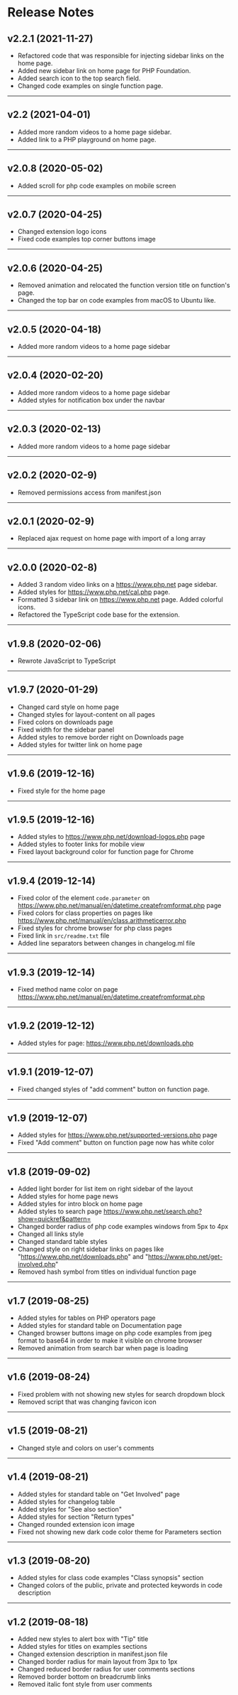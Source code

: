 # Release Notes

## v2.2.1 (2021-11-27)

- Refactored code that was responsible for injecting sidebar links on the home page.
- Added new sidebar link on home page for PHP Foundation.
- Added search icon to the top search field.
- Changed code examples on single function page.

----

## v2.2 (2021-04-01)

- Added more random videos to a home page sidebar.
- Added link to a PHP playground on home page.

----

## v2.0.8 (2020-05-02)

- Added scroll for php code examples on mobile screen

----

## v2.0.7 (2020-04-25)

- Changed extension logo icons
- Fixed code examples top corner buttons image

----

## v2.0.6 (2020-04-25)

- Removed animation and relocated the function version title on function's page.
- Changed the top bar on code examples from macOS to Ubuntu like.

----

## v2.0.5 (2020-04-18)

- Added more random videos to a home page sidebar

----

## v2.0.4 (2020-02-20)

- Added more random videos to a home page sidebar
- Added styles for notification box under the navbar

----

## v2.0.3 (2020-02-13)

- Added more random videos to a home page sidebar

----

## v2.0.2 (2020-02-9)

- Removed permissions access from manifest.json

----

## v2.0.1 (2020-02-9)

- Replaced ajax request on home page with import of a long array

----

## v2.0.0 (2020-02-8)

- Added 3 random video links on a https://www.php.net page sidebar.
- Added styles for https://www.php.net/cal.php page.
- Formatted 3 sidebar link on https://www.php.net page. Added colorful icons.
- Refactored the TypeScript code base for the extension.

----

## v1.9.8 (2020-02-06)

- Rewrote JavaScript to TypeScript

----

## v1.9.7 (2020-01-29)

- Changed card style on home page
- Changed styles for layout-content on all pages
- Fixed colors on downloads page
- Fixed width for the sidebar panel
- Added styles to remove border right on Downloads page
- Added styles for twitter link on home page

----

## v1.9.6 (2019-12-16)

- Fixed style for the home page

----

## v1.9.5 (2019-12-16)

- Added styles to https://www.php.net/download-logos.php page
- Added styles to footer links for mobile view
- Fixed layout background color for function page for Chrome

----

## v1.9.4 (2019-12-14)

- Fixed color of the element `code.parameter` on https://www.php.net/manual/en/datetime.createfromformat.php page
- Fixed colors for class properties on pages like https://www.php.net/manual/en/class.arithmeticerror.php
- Fixed styles for chrome browser for php class pages
- Fixed link in `src/readme.txt` file
- Added line separators between changes in changelog.ml file

----

## v1.9.3 (2019-12-14)

- Fixed method name color on page https://www.php.net/manual/en/datetime.createfromformat.php

----

## v1.9.2 (2019-12-12)

- Added styles for page: https://www.php.net/downloads.php

----

## v1.9.1 (2019-12-07)

- Fixed changed styles of "add comment" button on function page.

----

## v1.9 (2019-12-07)

- Added styles for https://www.php.net/supported-versions.php page
- Fixed "Add comment" button on function page now has white color

----

## v1.8 (2019-09-02)

- Added light border for list item on right sidebar of the layout
- Added styles for home page news
- Added styles for intro block on home page
- Added styles to search page https://www.php.net/search.php?show=quickref&pattern=
- Changed border radius of php code examples windows from 5px to 4px
- Changed all links style
- Changed standard table styles
- Changed style on right sidebar links on pages like "https://www.php.net/downloads.php" and "https://www.php.net/get-involved.php"
- Removed hash symbol from titles on individual function page

----

## v1.7 (2019-08-25)

- Added styles for tables on PHP operators page
- Added styles for standard table on Documentation page
- Changed browser buttons image on php code examples from jpeg format to base64 in order to make it visible on chrome browser
- Removed animation from search bar when page is loading

----

## v1.6 (2019-08-24)

- Fixed problem with not showing new styles for search dropdown block
- Removed script that was changing favicon icon

----

## v1.5 (2019-08-21)

- Changed style and colors on user's comments

----

## v1.4 (2019-08-21)

- Added styles for standard table on "Get Involved" page
- Added styles for changelog table
- Added styles for "See also section"
- Added styles for section "Return types"
- Changed rounded extension icon image
- Fixed not showing new dark code color theme for Parameters section

----

## v1.3 (2019-08-20)

- Added styles for class code examples "Class synopsis" section
- Changed colors of the public, private and protected keywords in code description

----

## v1.2 (2019-08-18)

- Added new styles to alert box with "Tip" title
- Added styles for titles on examples sections
- Changed extension description in manifest.json file
- Changed border radius for main layout from 3px to 1px
- Changed reduced border radius for user comments sections
- Removed border bottom on breadcrumb links
- Removed italic font style from user comments